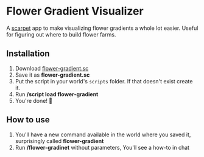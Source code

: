 # Flower Gradient Visualizer
A [scarpet](https://github.com/gnembon/scarpet) app to make visualizing flower gradients a whole lot easier. Useful for figuring out where to build flower farms.

## Installation
1. Download [flower-gradient.sc](https://github.com/bandinator27/flower-gradient-visualizer/blob/main/flower_gradient.sc)
2. Save it as **flower-gradient.sc**
3. Put the script in your world's `scripts` folder. If that doesn't exist create it.
4. Run **/script load flower-gradient**
5. You're done! 🥳

## How to use
1. You'll have a new command available in the world where you saved it, surprisingly called **flower-gradient**
2. Run **/flower-gradinet** without parameters, You'll see a how-to in chat